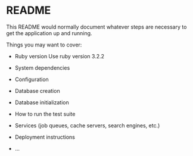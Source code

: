# README

This README would normally document whatever steps are necessary to get the
application up and running.

Things you may want to cover:

* Ruby version
 Use ruby version 3.2.2

* System dependencies

* Configuration

* Database creation

* Database initialization

* How to run the test suite

* Services (job queues, cache servers, search engines, etc.)

* Deployment instructions

* ...
